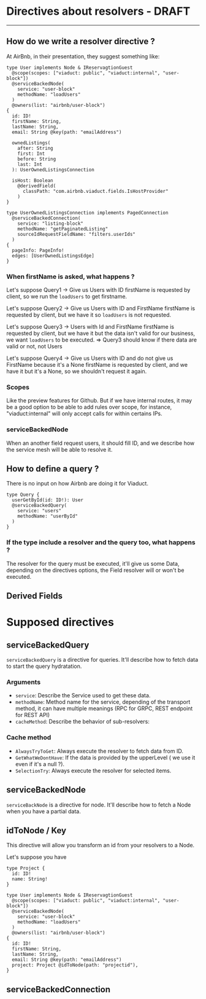 # Directives about resolvers - DRAFT
------------

## How do we write a resolver directive ?

At AirBnb, in their presentation, they suggest something like:

```
type User implements Node & IReservagtionGuest
  @scope(scopes: ["viaduct: public", "viaduct:internal", "user-block"])
  @serviceBackedNode(
    service: "user-block"
    methodName: "loadUsers"
  )
  @owners(list: "airbnb/user-block")
{
  id: ID!
  firstName: String,
  lastName: String,
  email: String @key(path: "emailAddress")

  ownedListings(
    after: String
    first: Int
    before: String
    last: Int
  ): UserOwnedListingsConnection

  isHost: Boolean
    @derivedField(
      classPath: "com.airbnb.viaduct.fields.IsHostProvider"
    )
}

type UserOwnedListingsConnection implements PagedConnection
  @serviceBackedConnection(
    service: "listing-block"
    methodName: "getPaginatedListing"
    sourceIdRequestFieldName: "filters.userIds"
  )
{
  pageInfo: PageInfo!
  edges: [UserOwnedListingsEdge]
}
```

### When firstName is asked, what happens ?

Let's suppose Query1 -> Give us Users with ID
firstName is requested by client, so we run the `loadUsers` to get firstname.

Let's suppose Query2 -> Give us Users with ID and FirstName
firstName is requested by client, but we have it so `loadUsers` is not requested.

Let's suppose Query3 -> Users with Id and FirstName
firstName is requested by client, but we have it but the data isn't valid for our business, we want `loadUsers` to be executed.
=> Query3 should know if there data are valid or not, not Users

Let's suppose Query4 -> Give us Users with ID and do not give us FirstName because it's a None
firstName is requested by client, and we have it but it's a None, so we shouldn't request it again.

### Scopes

Like the preview features for Github. But if we have internal routes, it may be a good option to be able to add rules over scope, for instance, "viaduct:internal" will only accept calls for within certains IPs.


### serviceBackedNode

When an another field request users, it should fill ID, and we describe how the service mesh will be able to resolve it.


## How to define a query ?

There is no input on how Airbnb are doing it for Viaduct.

```
type Query {
  userGetById(id: ID!): User
  @serviceBackedQuery(
    service: "users"
    methodName: "userById"
  )
}
```

### If the type include a resolver and the query too, what happens ?

The resolver for the query must be executed, it'll give us some Data, depending on the directives options, the Field resolver will or won't be executed.

## Derived Fields

# Supposed directives

## serviceBackedQuery

`serviceBackedQuery` is a directive for queries. It'll describe how to fetch data to start the query hydratation.


### Arguments

- `service`: Describe the Service used to get these data.
- `methodName`: Method name for the service, depending of the transport method, it can have multiple meanings (RPC for GRPC, REST endpoint for REST API)
- `cacheMethod`: Describe the behavior of sub-resolvers: 

### Cache method

- `AlwaysTryToGet`: Always execute the resolver to fetch data from ID.
- `GetWhatWeDontHave`: If the data is provided by the upperLevel ( we use it even if it's a null ?).
- `SelectionTry`: Always execute the resolver for selected items.

## serviceBackedNode

`serviceBackNode` is a directive for node. It'll describe how to fetch a Node when you have a partial data.


## idToNode / Key

This directive will allow you transform an id from your resolvers to a Node.

Let's suppose you have

```
type Project {
  id: ID!
  name: String!
}

type User implements Node & IReservagtionGuest
  @scope(scopes: ["viaduct: public", "viaduct:internal", "user-block"])
  @serviceBackedNode(
    service: "user-block"
    methodName: "loadUsers"
  )
  @owners(list: "airbnb/user-block")
{
  id: ID!
  firstName: String,
  lastName: String,
  email: String @key(path: "emailAddress")
  project: Project @idToNode(path: "projectid"),
}
```

## serviceBackedConnection
